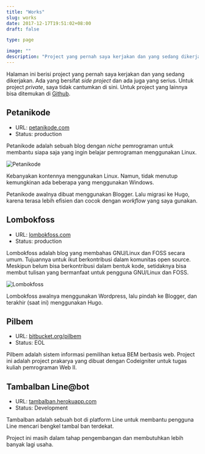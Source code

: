 ```yaml
---
title: "Works"
slug: works
date: 2017-12-17T19:51:02+08:00
draft: false

type: page

image: ""
description: "Project yang pernah saya kerjakan dan yang sedang dikerjakan. Ada yang bersifat _side project_ dan ada juga yang serius."
---
```


Halaman ini berisi project yang pernah saya kerjakan dan yang sedang dikerjakan.
Ada yang bersifat _side project_ dan ada juga yang serius. Untuk project *private*,
saya tidak cantumkan di sini. Untuk project yang lainnya bisa ditemukan di [Github](https://github.com/ardianta).

## Petanikode

- URL: [petanikode.com](https://www.petanikode.com/)
- Status: <span class="badge badge-success">production</span>


Petanikode adalah sebuah blog dengan _niche_ pemrograman untuk 
membantu siapa saja yang ingin belajar pemrograman menggunakan Linux.

![Petanikode](/img/project/petanikode.png)

Kebanyakan kontennya menggunakan
Linux. Namun, tidak menutup kemungkinan ada beberapa yang menggunakan Windows.

Petanikode awalnya dibuat menggunakan Blogger. Lalu migrasi
ke Hugo, karena terasa lebih efisien dan cocok dengan _workflow_ yang
saya gunakan.

## Lombokfoss

- URL: [lombokfoss.com](https://www.lombokfoss.com/)
- Status: <span class="badge badge-success">production</span>

Lombokfoss adalah blog yang membahas GNU/Linux dan FOSS secara umum.
Tujuannya untuk ikut berkontribusi dalam komunitas open source.
Meskipun belum bisa berkontribusi dalam bentuk kode, setidaknya 
bisa membut tulisan yang bermanfaat untuk pengguna GNU/Linux dan FOSS.

![Lombokfoss](/img/lombokfoss/single.png)

Lombokfoss awalnya menggunakan Wordpress, lalu pindah ke Blogger, dan
terakhir (saat ini) menggunakan Hugo.


## Pilbem

- URL: [bitbucket.org/pilbem](https://bitbucket.org/ardianta/pilbem)
- Status: <span class="badge badge-secondary">EOL</span>

Pilbem adalah sistem informasi pemilihan ketua BEM berbasis web.
Project ini adalah project prakarya yang dibuat dengan Codeigniter
untuk tugas kuliah pemrograman Web II.

## Tambalban Line@bot

- URL: [tambalban.herokuapp.com](https://tambalban.herokuapp.com/)
- Status: <span class="badge badge-info">Development</span>

Tambalban adalah sebuah bot di platform Line untuk membantu
pengguna Line mencari bengkel tambal ban terdekat.

Project ini masih dalam tahap pengembangan dan membutuhkan
lebih banyak lagi usaha.